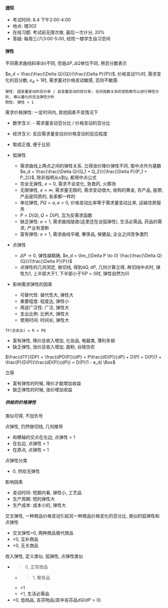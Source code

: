 #### 通知

- 考试时间: 8.4 下午2:00-4:00
- 地点: 理302
- 在线习题: 考试前无限次做, 最后一次计分, 20%
- 答疑: 每周三/六3:00-5:00, 经院一楼学生自习空间

#### 弹性

不同需求曲线斜率($b$)不同, 但是$\Delta P, \Delta Q$单位不同, 用百分数表示

$e_d = \frac{\frac{\Delta Q}{Q}}{\frac{\Delta P}{P}}$, 价格变动1%时, 需求变化的百分数, $e_d > 1$时, 需求量对价格变动敏感, 否则不敏感.

```text
弹性: 因变量变动的百分率 / 自变量变动的百分率; 任何函数关系的变脸都可以进行弹性分析, 难以量化的无法弹性分析
刚性: 弹性 < 1
```

需求价格弹性: 一定时间内, 其他因素不变情况下
- 数学含义: - 需求量变动百分比 / 价格变动的百分比
- 经济含义: 反应需求量变动对价格变动的反应程度
- 取成正值, 便于比较

- 弧弹性
    - 需求曲线上两点之间的弹性关系. 立得涨价降价弹性不同, 取中点作为基数$e_d = \frac{\frac{\Delta Q}{Q_1 + Q_2}}{\frac{\Delta P}{P_1 + P_2}}$, 除非指明从x到y, 都用中点公式
    - 完全无弹性, $e = 0$, 需求不会变化, 急救药, 火葬场
    - 无限弹性, $e = \infty$, 需求量无限的, 需求变动很大, 收购的黄金, 农产品, 股票; 产品是同质的, 各家都一样的
    - 单位弹性, $PQ = a, a > 0$, 价格变动比率等于需求量变动比率, 运输住房服务
    - $P = D(Q), Q = D(P)$, 互为反需求函数
    - 缺乏弹性: $e < 1$, 需求曲线陡直(这里还在谈弧弹性), 生活必需品, 药品的需求; 产业有垄断
    - 富有弹性: $e > 1$, 需求曲线平缓, 奢侈品, 保健品; 企业之间竞争激烈
- 点弹性
    - $\Delta P \to 0$, 弹性越精确, $e_d = \lim_{\Delta P \to 0} \frac{\frac{\Delta Q}{Q}}{\frac{\Delta P}{P}}$
    - 点弹性的几何测定, 做切线, 得到$\mbox{d}Q, \mbox{d}P$, 几何计算立得, 再切线中点时, 弹性为1, 上半部大于1, 下半部小于1($P = 0$时, 弹性自然为0)

- 影响需求弹性的因素
    - 可替代性: 替代性大, 弹性大
    - 重要程度: 程度达, 弹性小
    - 用途广泛性: 广泛, 弹性大
    - 支出比例: 比例大, 弹性大
    - 使用时间: 时间长, 弹性大

```text
TF(总支出) = R = PQ
```

- 富有弹性, 降价总收入增加, 化妆品, 电器类, 薄利多销
- 缺乏弹性, 涨价总收入增加, 面粉, 谷贱伤农

$\frac{dTF}{DP} = \frac{dPD(P)}{dP} = P\frac{dD(P)}{dP} + D(P) = D(P)(1 + \frac{P}{D(P)}\frac{dD(P)}{dP}) = D(P)(1 - e_d) \Box$

立得
- 富有弹性的时候, 降价才能增加收益
- 缺乏弹性的时候, 涨价增加收益

##### 供给的价格弹性

类似可得, 不加负号

点弹性, 仍然做切线, 几何推导
- 和横轴的交点在左边, 点弹性 > 1
- 在右边, 点弹性 < 1
- 在原点, 点弹性 = 1

点弹性分类
- 0, 供给无弹性

影响因素
- 变动时间: 短期内看, 弹性小, 工艺品
- 生产周期: 短的弹性大
- 生产成本: 成本小的, 弹性大

交叉弹性, 一种商品价格变动引起另一种商品价格变化的百分比, 类似的弧弹性和点弹性
- 交叉弹性>0, 两种商品替代商品
- <0, 互补商品
- =0, 无关商品

收入弹性, 定义类似, 弧弹性, 点弹性类似
- >0, 正常商品
    - >1, 奢侈品
    - =1
    - <1, 生活必需品
- <0, 低档品, 吉芬物品(其中吉芬品$dQ / dP > 0$)
